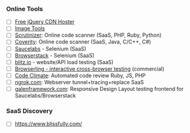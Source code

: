 ### Online Tools

- [ ]   [Free jQuery CDN Hoster](http://www.jsdelivr.com/)
- [ ]   [Image Tools](http://imgops.com)
- [ ]   [Scrutinizer](https://scrutinizer-ci.com/): Online code scanner
    (SaaS, PHP, Ruby, Python)
- [ ]   [Coverity](https://scan.coverity.com/): Online code scanner (SaaS,
    Java, C/C++, C\#)
- [ ]   [Saucelabs](https://saucelabs.com/home) - Selenium (SaaS)
- [ ]   [Browserstack](http://www.browserstack.com/) - Selenium (SaaS)
- [ ]   [blitz.io](https://www.blitz.io/) - website/API load testing (SaaS)
- [ ]   [Browserling - interactive cross-browser
    testing](https://browserling.com/) (commercial)
- [ ]   [Code Climate](https://codeclimate.com): Automated code review Ruby,
    JS, PHP
- [ ]   [ngrok.com](https://ngrok.com/): Webserver tunnel+tracing+replace
    SaaS
- [ ]   [galenframework.com](http://galenframework.com/): Responsive Design
    Layout testing frontend for Saucelabs/Browserstack

### SaaS Discovery

- [ ] https://www.blissfully.com/
